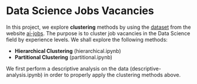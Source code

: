 # Data Science Jobs Vacancies

In this project, we explore **clustering** methods by using the [dataset](https://salaries.ai-jobs.net/download/) from the website [ai-jobs](https://ai-jobs.net/). The purpose is to cluster job vacancies in the Data Science field by experience levels. We shall explore the following methods:

- **Hierarchical Clustering** (hierarchical.ipynb)
- **Partitional Clustering** (partitional.ipynb)

We first perform a descriptive analysis on the data (descriptive-analysis.ipynb) in order to properly apply the clustering methods above. 